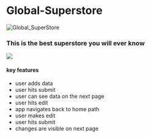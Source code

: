 # Global-Superstore

![Global_SuperStore](https://user-images.githubusercontent.com/46945927/213832137-94d7db52-bcfb-4ee5-b6d9-31f995a232d9.png) 
### This is the best superstore you will ever know

![](https://media.giphy.com/media/XO63e9sMeeuONkta0B/giphy.gif) 
 #### key features
 
* user adds data 
* user hits submit
* user can see data on the next page 
* user hits edit
* app navigates back to home path
* user makes edit 
* user hits submit 
* changes are visible on next page
